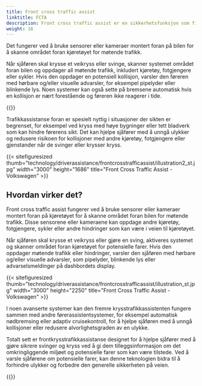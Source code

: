 ```yaml
---
title: Front cross traffic assist
linktitle: FCTA
description: Front cross traffic assist er en sikkerhetsfunksjon som finnes i noen moderne kjøretøy som hjelper sjåfører med å oppdage møtende trafikk når de krysser et veikryss eller svinger til venstre eller høyre fra en stoppet posisjon. 
weight: 16
---
```

<!-- markdownlint-disable MD033 -->

Det fungerer ved å bruke sensorer eller kameraer montert foran på bilen for å skanne området foran kjøretøyet for møtende trafikk.

Når sjåføren skal krysse et veikryss eller svinge, skanner systemet området foran bilen og oppdager all møtende trafikk, inkludert kjøretøy, fotgjengere eller sykler. Hvis den oppdager en potensiell kollisjon, varsler den føreren med hørbare og/eller visuelle advarsler, for eksempel pipelyder eller blinkende lys. Noen systemer kan også sette på bremsene automatisk hvis en kollisjon er nært forestående og føreren ikke reagerer i tide.

{{<evkxdisplayaddarticle />}}

Trafikkassistanse foran er spesielt nyttig i situasjoner der sikten er begrenset, for eksempel ved kryss med høye bygninger eller tett bladverk som kan hindre førerens sikt. Det kan hjelpe sjåfører med å unngå ulykker og redusere risikoen for kollisjoner med andre kjøretøy, fotgjengere eller gjenstander når de svinger eller krysser kryss.

{{< sitefiguresized thumb="technology/driverassistance/frontcrosstrafficassist/illustration2_st.jpg" width="3000" height="1686" title="Front Cross Traffic Assist - Volkswagen" >}}

## Hvordan virker det?

Front cross traffic assist fungerer ved å bruke sensorer eller kameraer montert foran på kjøretøyet for å skanne området foran bilen for møtende trafikk. Disse sensorene eller kameraene kan oppdage andre kjøretøy, fotgjengere, sykler eller andre hindringer som kan være i veien til kjøretøyet.

Når sjåføren skal krysse et veikryss eller gjøre en sving, aktiveres systemet og skanner området foran kjøretøyet for potensielle farer. Hvis den oppdager møtende trafikk eller hindringer, varsler den sjåføren med hørbare og/eller visuelle advarsler, som pipelyder, blinkende lys eller advarselsmeldinger på dashbordets display.

{{< sitefiguresized thumb="technology/driverassistance/frontcrosstrafficassist/illustration_st.jpg" width="3000" height="2250" title="Front Cross Traffic Assist - Volkswagen" >}}

I noen avanserte systemer kan den fremre krysstrafikkassistenten fungere sammen med andre førerassistentsystemer, for eksempel automatisk nødbremsing eller adaptiv cruisekontroll, for å hjelpe sjåføren med å unngå kollisjoner eller redusere alvorlighetsgraden av en ulykke.

Totalt sett er frontkrysstrafikkassistanse designet for å hjelpe sjåfører med å gjøre sikrere svinger og kryss ved å gi dem tilleggsinformasjon om det omkringliggende miljøet og potensielle farer som kan være tilstede. Ved å varsle sjåførene om potensielle farer, kan denne teknologien bidra til å forhindre ulykker og forbedre den generelle sikkerheten på veien.

{{<evkxdisplayaddarticle />}}
